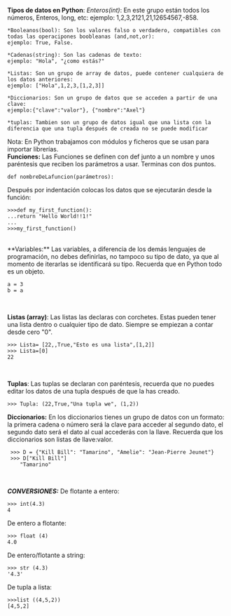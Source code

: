 ﻿


**Tipos de datos en Python**:
    *Enteros(int)*: En este grupo están todos los números, Enteros, long, etc:
    ejemplo: 1,2,3,2121,21,12654567,-858.

    *Booleanos(bool): Son los valores falso o verdadero, compatibles con todas las operacipones boobleanas (and,not,or):
    ejemplo: True, False.

    *Cadenas(string): Son las cadenas de texto:
    ejemplo: "Hola", "¿como estás?"

    *Listas: Son un grupo de array de datos, puede contener cualquiera de los datos anteriores:
    ejemplo: ["Hola",1,2,3,[1,2,3]]

    *Diccionarios: Son un grupo de datos que se acceden a partir de una clave:
    ejemplo:{"clave":"valor"}, {"nombre":"Axel"}

    *tuplas: Tambien son un grupo de datos igual que una lista con la diferencia que una tupla después de creada no se puede modificar

Nota: En Python trabajamos con módulos y ficheros que se usan para importar librerías.
<br>
**Funciones:**
Las Funciones se definen con def junto a un nombre y unos paréntesis que reciben los parámetros a usar.  Terminas con dos puntos.
	
	def nombreDeLafuncion(parámetros):
 Después por indentación colocas los datos que se ejecutarán desde la función:
 

    >>>def my_first_function():
    ...return "Hello World!!1!"
    ...
    >>>my_first_function()
   <br>
   **Variables:**
   Las variables, a diferencia de los demás lenguajes de programación, no debes definirlas, no tampoco su tipo de dato, ya que al momento de iterarlas se identificará su tipo. Recuerda que en Python todo es un objeto. <br>
   

    a = 3
    b = a
   
   <br> 
   
   **Listas (array)**:
   Las listas las declaras con corchetes. Estas pueden tener una lista dentro o cualquier tipo de dato. Siempre se empiezan a contar desde cero "0".

    >>> Lista= [22,,True,"Esto es una lista",[1,2]]
    >>> Lista=[0]
	22
   <br>

**Tuplas**:
Las tuplas se declaran con paréntesis, recuerda que no puedes editar los datos de una tupla después de que la has creado. 

    >>> Tupla: (22,True,"Una tupla we", (1,2))


   
**Diccionarios:**
En los diccionarios tienes un grupo de datos con un formato: la primera cadena o número será la clave para acceder al segundo dato, el segundo dato será el dato al cual accederás con la llave. Recuerda que los diccionarios son listas de llave:valor.

     >>> D = {"Kill Bill": "Tamarino", "Amelie": "Jean-Pierre Jeunet"}  
     >>> D["Kill Bill"]
		"Tamarino"

<br>

***CONVERSIONES:***
De flotante a entero:

    >>> int(4.3)
    4
 De entero a flotante:
 
    >>> float (4)
    4.0
 De entero/flotante a string:
 

    >>> str (4.3)
    '4.3'
De tupla a lista:

    >>>list ((4,5,2))
    [4,5,2]


